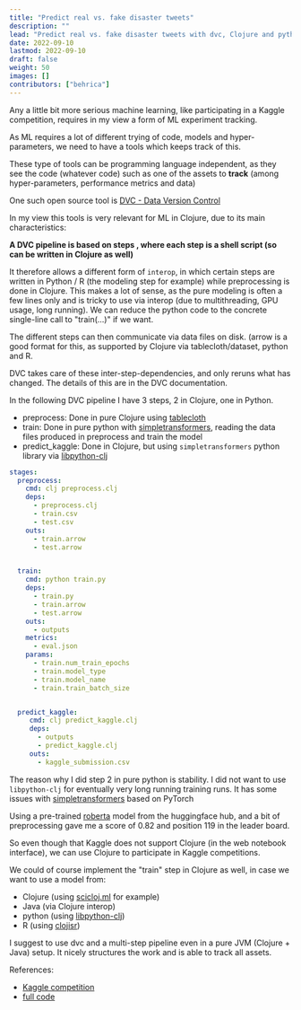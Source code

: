```yaml
---
title: "Predict real vs. fake disaster tweets"
description: ""
lead: "Predict real vs. fake disaster tweets with dvc, Clojure and python "
date: 2022-09-10
lastmod: 2022-09-10
draft: false
weight: 50
images: []
contributors: ["behrica"]
---
```


Any a little bit more serious machine learning,
like participating in a Kaggle competition, requires in my view a form
of ML experiment tracking.


As ML requires a lot of different trying of code,
models and hyper-parameters, we need to have a tools which keeps track of this.

These type of tools can be programming language independent,
as they see the code (whatever code) such as one of the assets 
to **track** (among hyper-parameters, performance metrics and data)

One such open source tool is
[DVC - Data Version Control](http://dvc.org)

In my view this tools is very relevant for ML in Clojure, due to its main
characteristics:

**A DVC pipeline is based on steps , where each step is a shell script
(so can be written in Clojure as well)**

It therefore allows a different form of `interop`, in which certain steps
are written in Python / R (the modeling step for example) while
preprocessing is done in Clojure.
This makes a lot of sense, as the pure modeling is often a few lines only 
and is tricky to use via interop (due to multithreading, GPU usage, long
running). We can reduce the python code to the concrete single-line
call to "train(...)" if we want.



The different steps can then communicate via data files on disk.
(arrow is a good format for this, as supported by Clojure via 
tablecloth/dataset, python and R.

DVC takes care of these inter-step-dependencies, and only reruns what has changed.
The details of this are in the DVC documentation.

In the following DVC pipeline I have 3 steps, 2 in Clojure, 
one in Python.

* preprocess: Done in pure Clojure using [tablecloth](https://scicloj.github.io/tablecloth/index.html)
* train: Done in pure python with [simpletransformers](https://simpletransformers.ai/), reading the data files produced in preprocess and train the model
* predict_kaggle: Done in Clojure, but using `simpletransformers`
python library via [libpython-clj](https://github.com/clj-python/libpython-clj)

```yaml
stages:
  preprocess:
    cmd: clj preprocess.clj
    deps:
      - preprocess.clj
      - train.csv
      - test.csv
    outs:
      - train.arrow
      - test.arrow


  train:
    cmd: python train.py
    deps:
      - train.py
      - train.arrow
      - test.arrow
    outs:
      - outputs
    metrics:
      - eval.json
    params:
      - train.num_train_epochs
      - train.model_type
      - train.model_name
      - train.train_batch_size


  predict_kaggle:
     cmd: clj predict_kaggle.clj
     deps:
       - outputs
       - predict_kaggle.clj
     outs:
       - kaggle_submission.csv
```

The reason why I did step 2 in pure python is stability. 
I did not want to use `libpython-clj` for eventually very long running training runs.
It has some issues with [simpletransformers](https://simpletransformers.ai/) based on PyTorch

Using a pre-trained [roberta](https://huggingface.co/roberta-base) model from the huggingface hub,
and a bit of preprocessing
gave me a score of 0.82 and position 119 in the leader board.

So even though that Kaggle does not support Clojure
(in the web notebook interface),
we can use Clojure to participate in Kaggle competitions.

We could of course implement the "train" step in Clojure as well,
in case we want to use a model from:

* Clojure (using [scicloj.ml](https://github.com/scicloj/scicloj.ml) for example)
* Java (via Clojure interop)
* python (using [libpython-clj](https://github.com/clj-python/libpython-clj))
* R (using [clojisr](https://github.com/scicloj/clojisr))

I suggest to use dvc and a multi-step pipeline even in a pure JVM (Clojure + Java) setup.
It nicely structures the work and is able to track all assets.

References:

* [Kaggle  competition](https://www.kaggle.com/competitions/nlp-getting-started)
* [full code](https://github.com/behrica/predict_disaster_tweet)
